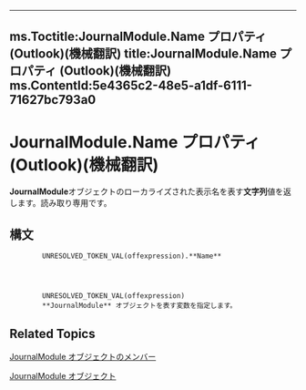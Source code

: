 

---
ms.Toctitle:JournalModule.Name プロパティ (Outlook)(機械翻訳)
title:JournalModule.Name プロパティ (Outlook)(機械翻訳)
ms.ContentId:5e4365c2-48e5-a1df-6111-71627bc793a0
---
# JournalModule.Name プロパティ (Outlook)(機械翻訳)




**JournalModule**オブジェクトのローカライズされた表示名を表す**文字列**値を返します。読み取り専用です。

## 構文

            UNRESOLVED_TOKEN_VAL(offexpression).**Name**




            UNRESOLVED_TOKEN_VAL(offexpression)
            **JournalModule** オブジェクトを表す変数を指定します。



## Related Topics

[JournalModule オブジェクトのメンバー](d0f9e3de-e626-d8f4-fe4d-411ae35cea92.md)

[JournalModule オブジェクト](5a696d10-8a10-c01d-cf65-f8a65718f120.md)




